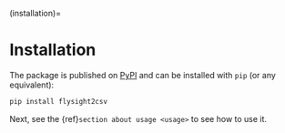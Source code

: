 (installation)=

# Installation

The package is published on [PyPI](https://pypi.org/project/flysight2csv/) and can be installed with `pip` (or any equivalent):

```bash
pip install flysight2csv
```

Next, see the {ref}`section about usage <usage>` to see how to use it.
